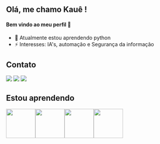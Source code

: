 
## Olá, me chamo Kauê ! 
#### Bem vindo ao meu perfil 👋
- 🌱 Atualmente estou aprendendo python
- ⚡ Interesses: IA's, automação e Segurança da informação

## Contato

<div>
<a href="https://www.instagram.com/kaue.qd01/" target="_blank"><img src="https://img.shields.io/badge/-Instagram-%23E4405F?style=for-the-badge&logo=instagram&logoColor=white" target="_blank"></a>
<a href = "mailto:kauedias0791@gmail.com"><img src="https://img.shields.io/badge/Gmail-D14836?style=for-the-badge&logo=gmail&logoColor=white" target="_blank"></a>
<a href="https://www.linkedin.com/in/kau%C3%AA-quinello-dias-06664524b/" target="_blank"><img src="https://img.shields.io/badge/-LinkedIn-%230077B5?style=for-the-badge&logo=linkedin&logoColor=white" target="_blank"></a>   
</div>

## Estou aprendendo

<img src="https://cdn.jsdelivr.net/gh/devicons/devicon/icons/html5/html5-original-wordmark.svg" width="80px" height="80px" /><img src="https://cdn.jsdelivr.net/gh/devicons/devicon/icons/css3/css3-original-wordmark.svg" width="80px" height="80px" /><img src="https://cdn.jsdelivr.net/gh/devicons/devicon/icons/javascript/javascript-original.svg" width="80px" height="80px" /><img src="https://cdn.jsdelivr.net/gh/devicons/devicon/icons/python/python-original-wordmark.svg" width="80px" height="80px" />
          
